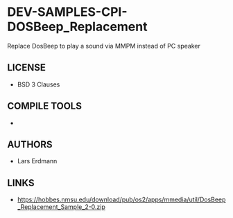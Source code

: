 # DEV-SAMPLES-CPI-DOSBeep_Replacement
Replace DosBeep to play a sound via MMPM instead of PC speaker

## LICENSE
* BSD 3 Clauses

## COMPILE TOOLS
* 
 
## AUTHORS
* Lars Erdmann

## LINKS
* https://hobbes.nmsu.edu/download/pub/os2/apps/mmedia/util/DosBeep_Replacement_Sample_2-0.zip
